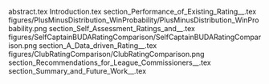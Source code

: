 abstract.tex
Introduction.tex
section_Performance_of_Existing_Rating__.tex
figures/PlusMinusDistribution_WinProbability/PlusMinusDistribution_WinProbability.png
section_Self_Assessment_Ratings_and__.tex
figures/SelfCaptainBUDARatingComparison/SelfCaptainBUDARatingComparison.png
section_A_Data_driven_Rating__.tex
figures/ClubRatingComparison/ClubRatingComparison.png
section_Recommendations_for_League_Commissioners__.tex
section_Summary_and_Future_Work__.tex
